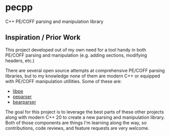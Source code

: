 # pecpp

C++ PE/COFF parsing and manipulation library 

## Inspiration / Prior Work

This project developed out of my own need for a tool handy in both PE/COFF parsing and manipulation (e.g. adding sections, modifying headers, etc.)

There are several open source attempts at comprehensive PE/COFF parsing libraries, but to my knowledge none of them are modern C++ or equipped with PE/COFF manipulation utillities. Some of these are:

- [libpe](https://github.com/merces/libpe/)
- [peparser](https://github.com/smarttechnologies/peparser)
- [bearparser](https://github.com/hasherezade/bearparser)

The goal for this project is to leverage the best parts of these other projects along with modern C++ 20 to create a new parsing and manipulation library. Both of those components are things I'm learning along the way, so contributions, code reviews, and feature requests are very welcome.
